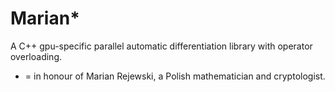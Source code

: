 # Marian*

A C++ gpu-specific parallel automatic differentiation library
with operator overloading.

 * = in honour of Marian Rejewski, a Polish mathematician and
cryptologist.
